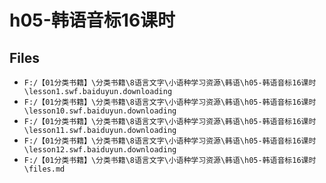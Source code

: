 # h05-韩语音标16课时

## Files

- `F:/【01分类书籍】\分类书籍\8语言文字\小语种学习资源\韩语\h05-韩语音标16课时\lesson1.swf.baiduyun.downloading`
- `F:/【01分类书籍】\分类书籍\8语言文字\小语种学习资源\韩语\h05-韩语音标16课时\lesson10.swf.baiduyun.downloading`
- `F:/【01分类书籍】\分类书籍\8语言文字\小语种学习资源\韩语\h05-韩语音标16课时\lesson11.swf.baiduyun.downloading`
- `F:/【01分类书籍】\分类书籍\8语言文字\小语种学习资源\韩语\h05-韩语音标16课时\lesson12.swf.baiduyun.downloading`
- `F:/【01分类书籍】\分类书籍\8语言文字\小语种学习资源\韩语\h05-韩语音标16课时\files.md`
